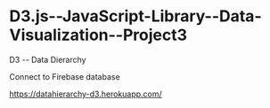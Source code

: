 # D3.js--JavaScript-Library--Data-Visualization--Project3

D3 -- Data Dierarchy

Connect to Firebase database

https://datahierarchy-d3.herokuapp.com/
